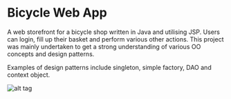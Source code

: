 # Bicycle Web App
A web storefront for a bicycle shop written in Java and utilising JSP. Users can login, fill up their basket and perform various other actions. This project was mainly undertaken to get a strong understanding of various OO concepts and design patterns. 

Examples of design patterns include singleton, simple factory, DAO and context object.

![alt tag](https://github.com/Zontzor/Bicycle-WebApp/blob/master/images/class_diagram.PNG)

